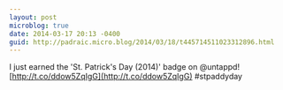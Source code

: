 ```yaml
---
layout: post
microblog: true
date: 2014-03-17 20:13 -0400
guid: http://padraic.micro.blog/2014/03/18/t445714511023312896.html
---
```

I just earned the 'St. Patrick's Day (2014)' badge on @untappd! [http://t.co/ddow5ZqIgG](http://t.co/ddow5ZqIgG) #stpaddyday
